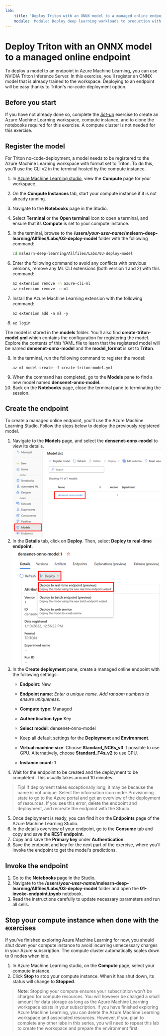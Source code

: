 ```yaml
---
lab:
    title: 'Deploy Triton with an ONNX model to a managed online endpoint'
    module: 'Module: Deploy deep learning workloads to production with Azure Machine Learning'
---
```


# Deploy Triton with an ONNX model to a managed online endpoint

To deploy a model to an endpoint in Azure Machine Learning, you can use NVIDIA Triton Inference Server. In this exercise, you'll register an ONNX model that is already trained to the workspace. Deploying to an endpoint will be easy thanks to Triton's no-code-deployment option.

## Before you start

If you have not already done so, complete the *[Set-up](00-set-up.md)* exercise to create an Azure Machine Learning workspace, compute instance, and to clone the notebooks required for this exercise. A compute cluster is not needed for this exercise.

## Register the model

For Triton no-code-deployment, a model needs to be registered to the Azure Machine Learning workspace with format set to Triton. To do this, you'll use the CLI v2 in the terminal hosted by the compute instance.

1. In [Azure Machine Learning studio](https://ml.azure.com), view the **Compute** page for your workspace. 
2. On the **Compute Instances** tab, start your compute instance if it is not already running.
3. Navigate to the **Notebooks** page in the Studio.
4. Select **Terminal** or the **Open terminal** icon to open a terminal, and ensure that its **Compute** is set to your compute instance.
5. In the terminal, browse to the **/users/*your-user-name*/mslearn-deep-learning/Allfiles/Labs/03-deploy-model** folder with the following command:
    ```bash
    cd mslearn-deep-learning/Allfiles/Labs/03-deploy-model
    ```
6. Enter the following command to avoid any conflicts with previous versions, remove any ML CLI extensions (both version 1 and 2) with this command:

    ```bash
    az extension remove -n azure-cli-ml
    az extension remove -n ml
    ```
7. Install the Azure Machine Learning extension with the following command:
    ```
    az extension add -n ml -y
    ```
8. 
    ```
    az login
    ```
The model is stored in the **models** folder. You'll also find **create-triton-model.yml** which contains the configuration for registering the model. Explore the contents of this YAML file to learn that the registered model will be named **densenet-onnx-model** and the **model_format** is set to **Triton**.

8. In the terminal, run the following command to register the model:
    ```
    az ml model create -f create-triton-model.yml
    ```
9. When the command has completed, go to the **Models** pane to find a new model named **densenet-onnx-model**. 
10. Back on the **Notebooks** page, close the terminal pane to terminating the session.

## Create the endpoint

To create a managed online endpoint, you'll use the Azure Machine Learning Studio. Follow the steps below to deploy the previously registered model.

1. Navigate to the **Models** page, and select the **densenet-onnx-model** to view its details.
 ![Models page](./media/03-01-model-page.png)
2. In the **Details** tab, click on **Deploy**. Then, select **Deploy to real-time endpoint**.
 ![Model details](./media/03-02-model-deploy.png)
3. In the **Create deployment** pane, create a managed online endpoint with the following settings:
    - **Endpoint**: New
    - **Endpoint name**: *Enter a unique name. Add random numbers to ensure uniqueness.*
    - **Compute type**: Managed
    - **Authentication type** Key

    - **Select model**: densenet-onnx-model

    - Keep all default settings for the **Deployment** and **Environment**.

    - **Virtual machine size**: Choose **Standard_NC6s_v3** if possible to use GPU. Alternatively, choose **Standard_F4s_v2** to use CPU.
    - **Instance count**: 1
4. Wait for the endpoint to be created and the deployment to be completed. This usually takes around 10 minutes.

> Tip!
> If deployment takes exceptionally long, it may be because the name is not unique. Select the information icon under Provisioning state to go to the Azure portal and get an overview of the deployment of resources. If you see this error, delete the endpoint and deployment, and recreate the endpoint with the Studio.

5. Once deployment is ready, you can find it on the **Endpoints** page of the Azure Machine Learning Studio.
6. In the details overview of your endpoint, go to the **Consume** tab and copy and save the **REST endpoint**.
7. Copy and save the **Primary key** under **Authentication**.
8. Save the endpoint and key for the next part of the exercise, where you'll invoke the endpoint to get the model's predictions.

## Invoke the endpoint

1. Go to the **Notebooks** page in the Studio.
2. Navigate to the **/users/*your-user-name*/mslearn-deep-learning/Allfiles/Labs/03-deploy-model** folder and open the **01-invoke-endpoint.ipynb** notebook.
3. Read the instructions carefully to update necessary parameters and run all cells.

## Stop your compute instance when done with the exercises

If you've finished exploring Azure Machine Learning for now, you should shut down your compute instance to avoid incurring unnecessary charges in your Azure subscription. The compute cluster automatically scales down to 0 nodes when idle.

1. In Azure Machine Learning studio, on the **Compute** page, select your compute instance.
2. Click **Stop** to stop your compute instance. When it has shut down, its status will change to **Stopped**.

> **Note**: Stopping your compute ensures your subscription won't be charged for compute resources. You will however be charged a small amount for data storage as long as the Azure Machine Learning workspace exists in your subscription. If you have finished exploring Azure Machine Learning, you can delete the Azure Machine Learning workspace and associated resources. However, if you plan to complete any other labs in this series, you will need to repeat this lab to create the workspace and prepare the environment first.
